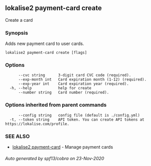 ## lokalise2 payment-card create

Create a card

### Synopsis

Adds new payment card to user cards.

```
lokalise2 payment-card create [flags]
```

### Options

```
      --cvc string      3-digit card CVC code (required).
      --exp-month int   Card expiration month (1-12) (required).
      --exp-year int    Card expiration year (required).
  -h, --help            help for create
      --number string   Card number (required).
```

### Options inherited from parent commands

```
      --config string   config file (default is ./config.yml)
  -t, --token string    API token. You can create API tokens at https://lokalise.com/profile.
```

### SEE ALSO

* [lokalise2 payment-card](lokalise2_payment-card.md)	 - Manage payment cards

###### Auto generated by spf13/cobra on 23-Nov-2020
